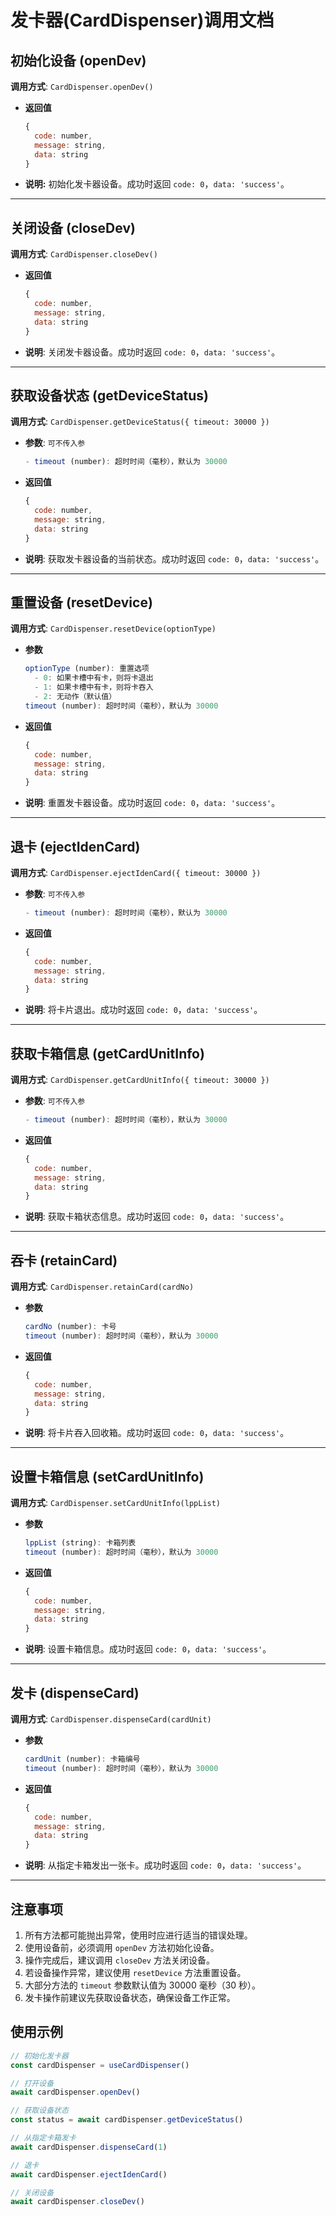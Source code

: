 # 发卡器(CardDispenser)调用文档

## 初始化设备 (openDev)

**调用方式**: `CardDispenser.openDev()`

- **返回值**
  ```js
  { 
    code: number, 
    message: string, 
    data: string 
  }
  ```

- **说明:** 初始化发卡器设备。成功时返回 `code: 0`，`data: 'success'`。

------

## 关闭设备 (closeDev)

**调用方式**: `CardDispenser.closeDev()`

- **返回值**
  ```js
  { 
    code: number, 
    message: string, 
    data: string 
  }
  ```

- **说明**: 关闭发卡器设备。成功时返回 `code: 0`，`data: 'success'`。

------

## 获取设备状态 (getDeviceStatus)

**调用方式**: `CardDispenser.getDeviceStatus({ timeout: 30000 })`

- **参数**: `可不传入参`
  ```ts
  - timeout (number): 超时时间（毫秒），默认为 30000
  ```

- **返回值**
  ```js
  { 
    code: number, 
    message: string, 
    data: string 
  }
  ```

- **说明**: 获取发卡器设备的当前状态。成功时返回 `code: 0`，`data: 'success'`。

------

## 重置设备 (resetDevice)

**调用方式**: `CardDispenser.resetDevice(optionType)`

- **参数**
  ```ts
  optionType (number): 重置选项
    - 0: 如果卡槽中有卡，则将卡退出
    - 1: 如果卡槽中有卡，则将卡吞入
    - 2: 无动作（默认值）
  timeout (number): 超时时间（毫秒），默认为 30000
  ```

- **返回值**
  ```js
  { 
    code: number, 
    message: string, 
    data: string 
  }
  ```

- **说明**: 重置发卡器设备。成功时返回 `code: 0`，`data: 'success'`。

------

## 退卡 (ejectIdenCard)

**调用方式**: `CardDispenser.ejectIdenCard({ timeout: 30000 })`

- **参数**: `可不传入参`
  ```ts
  - timeout (number): 超时时间（毫秒），默认为 30000
  ```

- **返回值**
  ```js
  { 
    code: number, 
    message: string, 
    data: string 
  }
  ```

- **说明**: 将卡片退出。成功时返回 `code: 0`，`data: 'success'`。

------

## 获取卡箱信息 (getCardUnitInfo)

**调用方式**: `CardDispenser.getCardUnitInfo({ timeout: 30000 })`

- **参数**: `可不传入参`
  ```ts
  - timeout (number): 超时时间（毫秒），默认为 30000
  ```

- **返回值**
  ```js
  { 
    code: number, 
    message: string, 
    data: string 
  }
  ```

- **说明**: 获取卡箱状态信息。成功时返回 `code: 0`，`data: 'success'`。

------

## 吞卡 (retainCard)

**调用方式**: `CardDispenser.retainCard(cardNo)`

- **参数**
  ```ts
  cardNo (number): 卡号
  timeout (number): 超时时间（毫秒），默认为 30000
  ```

- **返回值**
  ```js
  { 
    code: number, 
    message: string, 
    data: string 
  }
  ```

- **说明**: 将卡片吞入回收箱。成功时返回 `code: 0`，`data: 'success'`。

------

## 设置卡箱信息 (setCardUnitInfo)

**调用方式**: `CardDispenser.setCardUnitInfo(lppList)`

- **参数**
  ```ts
  lppList (string): 卡箱列表
  timeout (number): 超时时间（毫秒），默认为 30000
  ```

- **返回值**
  ```js
  { 
    code: number, 
    message: string, 
    data: string 
  }
  ```

- **说明**: 设置卡箱信息。成功时返回 `code: 0`，`data: 'success'`。

------

## 发卡 (dispenseCard)

**调用方式**: `CardDispenser.dispenseCard(cardUnit)`

- **参数**
  ```ts
  cardUnit (number): 卡箱编号
  timeout (number): 超时时间（毫秒），默认为 30000
  ```

- **返回值**
  ```js
  { 
    code: number, 
    message: string, 
    data: string 
  }
  ```

- **说明**: 从指定卡箱发出一张卡。成功时返回 `code: 0`，`data: 'success'`。

------

## 注意事项

1. 所有方法都可能抛出异常，使用时应进行适当的错误处理。
2. 使用设备前，必须调用 `openDev` 方法初始化设备。
3. 操作完成后，建议调用 `closeDev` 方法关闭设备。
4. 若设备操作异常，建议使用 `resetDevice` 方法重置设备。
5. 大部分方法的 `timeout` 参数默认值为 30000 毫秒（30 秒）。
6. 发卡操作前建议先获取设备状态，确保设备工作正常。

## 使用示例

```typescript
// 初始化发卡器
const cardDispenser = useCardDispenser()

// 打开设备
await cardDispenser.openDev()

// 获取设备状态
const status = await cardDispenser.getDeviceStatus()

// 从指定卡箱发卡
await cardDispenser.dispenseCard(1)

// 退卡
await cardDispenser.ejectIdenCard()

// 关闭设备
await cardDispenser.closeDev()